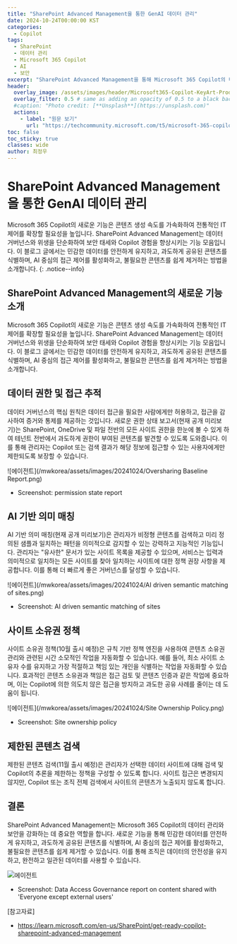```yaml
---
title: "SharePoint Advanced Management을 통한 GenAI 데이터 관리"
date: 2024-10-24T00:00:00 KST
categories:
  - Copilot
tags:
  - SharePoint
  - 데이터 관리
  - Microsoft 365 Copilot
  - AI
  - 보안
excerpt: "SharePoint Advanced Management을 통해 Microsoft 365 Copilot의 데이터 관리와 보안을 강화하는 방법을 알아봅니다."
header:
  overlay_image: /assets/images/header/Microsoft365-Copilot-KeyArt-Productivity-6K-01.png
  overlay_filter: 0.5 # same as adding an opacity of 0.5 to a black background
  #caption: "Photo credit: [**Unsplash**](https://unsplash.com)"
  actions:
    - label: "원문 보기"
      url: "https://techcommunity.microsoft.com/t5/microsoft-365-copilot/governing-data-for-genai-with-sharepoint-advanced-management/ba-p/4249193"
toc: false
toc_sticky: true
classes: wide
author: 최정우
---
```


# SharePoint Advanced Management을 통한 GenAI 데이터 관리

Microsoft 365 Copilot의 새로운 기능은 콘텐츠 생성 속도를 가속화하여 전통적인 IT 제어를 확장할 필요성을 높입니다. SharePoint Advanced Management는 데이터 거버넌스와 위생을 단순화하여 보안 태세와 Copilot 경험을 향상시키는 기능 모음입니다. 이 블로그 글에서는 민감한 데이터를 안전하게 유지하고, 과도하게 공유된 콘텐츠를 식별하며, AI 중심의 접근 제어를 활성화하고, 불필요한 콘텐츠를 쉽게 제거하는 방법을 소개합니다.
{: .notice--info}

## SharePoint Advanced Management의 새로운 기능 소개

Microsoft 365 Copilot의 새로운 기능은 콘텐츠 생성 속도를 가속화하여 전통적인 IT 제어를 확장할 필요성을 높입니다. SharePoint Advanced Management는 데이터 거버넌스와 위생을 단순화하여 보안 태세와 Copilot 경험을 향상시키는 기능 모음입니다. 이 블로그 글에서는 민감한 데이터를 안전하게 유지하고, 과도하게 공유된 콘텐츠를 식별하며, AI 중심의 접근 제어를 활성화하고, 불필요한 콘텐츠를 쉽게 제거하는 방법을 소개합니다.

## 데이터 권한 및 접근 추적

데이터 거버넌스의 핵심 원칙은 데이터 접근을 필요한 사람에게만 허용하고, 접근을 감사하여 증거와 통제를 제공하는 것입니다. 새로운 권한 상태 보고서(현재 공개 미리보기)는 SharePoint, OneDrive 및 파일 전반의 모든 사이트 권한을 한눈에 볼 수 있게 하여 테넌트 전반에서 과도하게 권한이 부여된 콘텐츠를 발견할 수 있도록 도와줍니다. 이를 통해 관리자는 Copilot 또는 검색 결과가 해당 정보에 접근할 수 있는 사용자에게만 제한되도록 보장할 수 있습니다.

![에이전트](/mwkorea/assets/images/20241024/Oversharing Baseline Report.png)
- Screenshot: permission state report

## AI 기반 의미 매칭

AI 기반 의미 매칭(현재 공개 미리보기)은 관리자가 비정형 콘텐츠를 검색하고 미리 정의된 샘플과 일치하는 패턴을 의미적으로 감지할 수 있는 강력하고 지능적인 기능입니다. 관리자는 "유사한" 문서가 있는 사이트 목록을 제공할 수 있으며, 서비스는 입력과 의미적으로 일치하는 모든 사이트를 찾아 일치하는 사이트에 대한 정책 권장 사항을 제공합니다. 이를 통해 더 빠르게 좋은 거버넌스를 달성할 수 있습니다.

![에이전트](/mwkorea/assets/images/20241024/AI driven semantic matching of sites.png)
- Screenshot: AI driven semantic matching of sites

## 사이트 소유권 정책

사이트 소유권 정책(10월 출시 예정)은 규칙 기반 정책 엔진을 사용하여 콘텐츠 소유권 관리와 관련된 시간 소모적인 작업을 자동화할 수 있습니다. 예를 들어, 최소 사이트 소유자 수를 유지하고 가장 적절하고 책임 있는 개인을 식별하는 작업을 자동화할 수 있습니다. 효과적인 콘텐츠 소유권과 책임은 접근 검토 및 콘텐츠 인증과 같은 작업에 중요하며, 이는 Copilot에 의한 의도치 않은 접근을 방지하고 과도한 공유 사례를 줄이는 데 도움이 됩니다.

![에이전트](/mwkorea/assets/images/20241024/Site Ownership Policy.png)
- Screenshot: Site ownership policy

## 제한된 콘텐츠 검색

제한된 콘텐츠 검색(11월 출시 예정)은 관리자가 선택한 데이터 사이트에 대해 검색 및 Copilot의 추론을 제한하는 정책을 구성할 수 있도록 합니다. 사이트 접근은 변경되지 않지만, Copilot 또는 조직 전체 검색에서 사이트의 콘텐츠가 노출되지 않도록 합니다.

## 결론

SharePoint Advanced Management는 Microsoft 365 Copilot의 데이터 관리와 보안을 강화하는 데 중요한 역할을 합니다. 새로운 기능을 통해 민감한 데이터를 안전하게 유지하고, 과도하게 공유된 콘텐츠를 식별하며, AI 중심의 접근 제어를 활성화하고, 불필요한 콘텐츠를 쉽게 제거할 수 있습니다. 이를 통해 조직은 데이터의 안전성을 유지하고, 완전하고 일관된 데이터를 사용할 수 있습니다.

![에이전트](/mwkorea/assets/images/20241024/Sarah_Gilbert_0-1726686554655.png)
- Screenshot: Data Access Governance report on content shared with 'Everyone except external users'

[참고자료]
- https://learn.microsoft.com/en-us/SharePoint/get-ready-copilot-sharepoint-advanced-management
